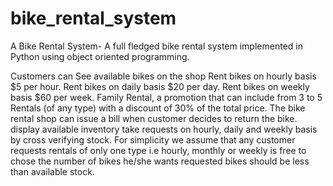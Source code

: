# bike_rental_system
A Bike Rental System- A full fledged bike rental system implemented in Python using object oriented programming.

Customers can See available bikes on the shop Rent bikes on hourly basis $5 per hour. Rent bikes on daily basis $20 per day. Rent bikes on weekly basis $60 per week. Family Rental, a promotion that can include from 3 to 5 Rentals (of any type) with a discount of 30% of the total price. The bike rental shop can issue a bill when customer decides to return the bike. display available inventory take requests on hourly, daily and weekly basis by cross verifying stock. For simplicity we assume that any customer requests rentals of only one type i.e hourly, monthly or weekly is free to chose the number of bikes he/she wants requested bikes should be less than available stock.
